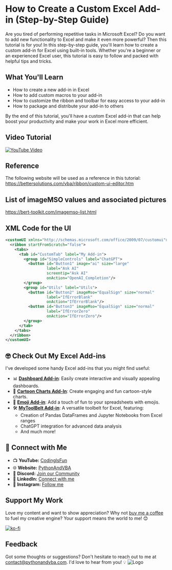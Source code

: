 # How to Create a Custom Excel Add-in (Step-by-Step Guide)
Are you tired of performing repetitive tasks in Microsoft Excel? Do you want to add new functionality to Excel and make it even more powerful? Then this tutorial is for you! In this step-by-step guide, you'll learn how to create a custom add-in for Excel using built-in tools. Whether you're a beginner or an experienced Excel user, this tutorial is easy to follow and packed with helpful tips and tricks.

## What You'll Learn

- How to create a new add-in in Excel
- How to add custom macros to your add-in
- How to customize the ribbon and toolbar for easy access to your add-in
- How to package and distribute your add-in to others

By the end of this tutorial, you'll have a custom Excel add-in that can help boost your productivity and make your work in Excel more efficient.


## Video Tutorial
[![YouTube Video](https://img.youtube.com/vi/avdVI14AxzM/0.jpg)](https://youtu.be/avdVI14AxzM)

## Reference
The following website will be used as a reference in this tutorial:<br/>
https://bettersolutions.com/vba/ribbon/custom-ui-editor.htm

## List of imageMSO values and associated pictures
https://bert-toolkit.com/imagemso-list.html

## XML Code for the UI
```xml
<customUI xmlns="http://schemas.microsoft.com/office/2009/07/customui"> 
  <ribbon startFromScratch="false"> 
    <tabs> 
      <tab id="CustomTab" label="My Add-in"> 
        <group id="SimpleControls" label="ChatGPT"> 
          <button id="Button1" image="ai" size="large" 
                  label="Ask AI" 
                  screentip="Ask AI" 
                  onAction="OpenAI_Completion"/> 
        </group>
        <group id="Utils" label="Utils"> 
          <button id="Button2" imageMso="EqualSign" size="normal" 
                  label="IfErrorBlank" 
                  onAction="IfErrorBlank"/> 
          <button id="Button3" imageMso="EqualSign" size="normal" 
                  label="IfErrorZero" 
                  onAction="IfErrorZero"/> 
        </group>  
      </tab> 
    </tabs> 
  </ribbon> 
</customUI> 
```




## 🤓 Check Out My Excel Add-ins
I've developed some handy Excel add-ins that you might find useful:

- 📊 **[Dashboard Add-in](https://pythonandvba.com/grafly)**: Easily create interactive and visually appealing dashboards.
- 🎨 **[Cartoon Charts Add-In](https://pythonandvba.com/cuteplots)**: Create engaging and fun cartoon-style charts.
- 🤪 **[Emoji Add-in](https://pythonandvba.com/emojify)**: Add a touch of fun to your spreadsheets with emojis.
- 🛠️ **[MyToolBelt Add-in](https://pythonandvba.com/mytoolbelt)**: A versatile toolbelt for Excel, featuring:
  - Creation of Pandas DataFrames and Jupyter Notebooks from Excel ranges
  - ChatGPT integration for advanced data analysis
  - And much more!



## 🤝 Connect with Me
- 📺 **YouTube:** [CodingIsFun](https://youtube.com/c/CodingIsFun)
- 🌐 **Website:** [PythonAndVBA](https://pythonandvba.com)
- 💬 **Discord:** [Join our Community](https://pythonandvba.com/discord)
- 💼 **LinkedIn:** [Connect with me](https://www.linkedin.com/in/sven-bosau/)
- 📸 **Instagram:** [Follow me](https://www.instagram.com/codingisfun_official/)

## Support My Work
Love my content and want to show appreciation? Why not [buy me a coffee](https://pythonandvba.com/coffee-donation) to fuel my creative engine? Your support means the world to me! 😊

[![ko-fi](https://ko-fi.com/img/githubbutton_sm.svg)](https://pythonandvba.com/coffee-donation)

## Feedback
Got some thoughts or suggestions? Don't hesitate to reach out to me at contact@pythonandvba.com. I'd love to hear from you! 💡
![Logo](https://www.pythonandvba.com/banner-img)
